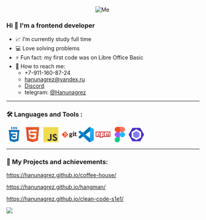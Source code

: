 <div align="center">
  <img src="https://github.com/HanunagreZ/HanunagreZ/assets/94462853/24250f20-38b5-4e62-a70c-6e53bb5d71f1" title="Me" alt="Me" width="200" height="200"/>&nbsp;
</div>

### Hi 👋 I'm a frontend developer
- :chart_with_upwards_trend: I’m currently study full time
- :computer: Love solving problems
- ⚡ Fun fact: my first code was on Libre Office Basic
- :pencil: How to reach me:
  - +7-911-160-87-24
  - hanunagrez@yandex.ru
  - <a href="https://discordapp.com/users/300201772318720001/">Discord<a/>
  - telegram: [@Hanunagrez](https://t.me/Hanunagrez)
***
### :hammer_and_wrench: Languages and Tools :
<div>
  <img src="https://github.com/devicons/devicon/blob/master/icons/css3/css3-plain-wordmark.svg"  title="CSS3" alt="CSS" width="40" height="40"/>&nbsp;
  <img src="https://github.com/devicons/devicon/blob/master/icons/html5/html5-original.svg" title="HTML5" alt="HTML" width="40" height="40"/>&nbsp;
  <img src="https://github.com/devicons/devicon/blob/master/icons/javascript/javascript-original.svg" title="JavaScript" alt="JavaScript" width="40" height="40"/>&nbsp;
  <img src="https://github.com/devicons/devicon/blob/master/icons/git/git-original-wordmark.svg" title="Git" **alt="Git" width="40" height="40"/>
  <img src="https://github.com/devicons/devicon/blob/master/icons/vscode/vscode-original.svg" title="Vscode" **alt="Vscode" width="40" height="40"/>
  <img src="https://github.com/devicons/devicon/blob/master/icons/npm/npm-original-wordmark.svg" title="Npm" **alt="Npm" width="40" height="40"/>
  <img src="https://github.com/devicons/devicon/blob/master/icons/figma/figma-original.svg" title="Figma" **alt="Figma" width="40" height="40"/>
  <img src="https://github.com/devicons/devicon/blob/master/icons/eslint/eslint-original.svg" title="Eslint" **alt="Eslint" width="40" height="40"/>
</div>

<!--
### :fire: My Stats :

[![GitHub Streak](https://github-readme-streak-stats.herokuapp.com?user=HanunagreZ&border_radius=10)](https://git.io/streak-stats)

***

[![Top Langs](https://github-readme-stats.vercel.app/api/top-langs/?username=HanunagreZ&layout=compact&theme=vision-friendly-dark)](https://github.com/anuraghazra/github-readme-stats)
-->
***

### :briefcase: My Projects and achievements:
https://hanunagrez.github.io/coffee-house/

https://hanunagrez.github.io/hangman/

https://hanunagrez.github.io/clean-code-s1e1/
<div>
  <img src="https://codewars.com/users/hanunagrez/badges/small/"/>&nbsp;
</div>

